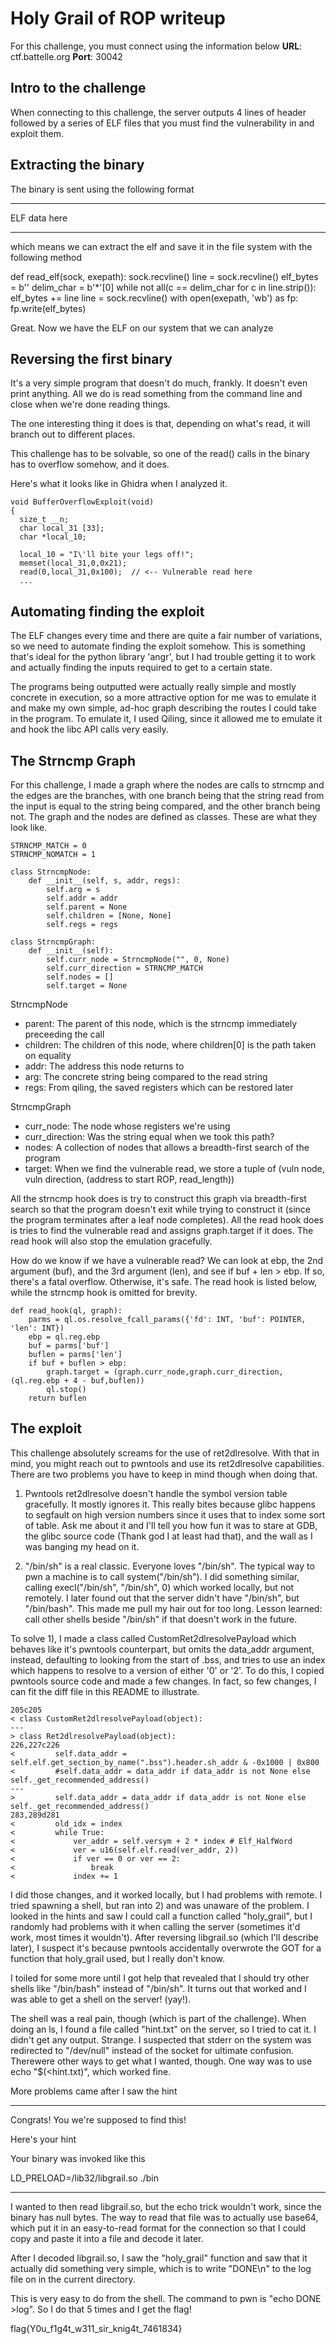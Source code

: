 # Holy Grail of ROP writeup

For this challenge, you must connect using the information below
**URL**: ctf.battelle.org
**Port**: 30042

## Intro to the challenge

When connecting to this challenge, the server outputs 4 lines of header
followed by a series of ELF files that you must find the vulnerability in
and exploit them.

## Extracting the binary

The binary is sent using the following format

**************
ELF data here
**************

which means we can extract the elf and save it in the file system
with the following method

def read_elf(sock, exepath):
    sock.recvline()
    line = sock.recvline()
    elf_bytes = b''
    delim_char = b'*'[0]
    while not all(c == delim_char for c in line.strip()):
         elf_bytes += line
         line = sock.recvline()
    with open(exepath, 'wb') as fp:
        fp.write(elf_bytes)

Great. Now we have the ELF on our system that we can analyze

## Reversing the first binary

It's a very simple program that doesn't do much, frankly.
It doesn't even print anything. All we do is read something
from the command line and close when we're done reading things.

The one interesting thing it does is that, depending on what's
read, it will branch out to different places.

This challenge has to be solvable, so one of the read() calls
in the binary has to overflow somehow, and it does.

Here's what it looks like in Ghidra when I analyzed it.

```
void BufferOverflowExploit(void)
{
  size_t __n;
  char local_31 [33];
  char *local_10;
  
  local_10 = "I\'ll bite your legs off!";
  memset(local_31,0,0x21);
  read(0,local_31,0x100);  // <-- Vulnerable read here
  ...
```

## Automating finding the exploit

The ELF changes every time and there are quite a fair number
of variations, so we need to automate finding the exploit somehow.
This is something that's ideal for the python library 'angr', but
I had trouble getting it to work and actually finding the inputs
required to get to a certain state.

The programs being outputted were actually really simple and mostly
concrete in execution, so a more attractive option for me was to
emulate it and make my own simple, ad-hoc graph describing the routes
I could take in the program. To emulate it, I used Qiling, since it
allowed me to emulate it and hook the libc API calls very easily.

## The Strncmp Graph

For this challenge, I made a graph where the nodes are calls to strncmp
and the edges are the branches, with one branch being that the string read
from the input is equal to the string being compared, and the other branch being
not. The graph and the nodes are defined as classes. These are what they look like.

```
STRNCMP_MATCH = 0
STRNCMP_NOMATCH = 1

class StrncmpNode:
    def __init__(self, s, addr, regs):
        self.arg = s
        self.addr = addr
        self.parent = None
        self.children = [None, None]
        self.regs = regs

class StrncmpGraph:
    def __init__(self):
        self.curr_node = StrncmpNode("", 0, None) 
        self.curr_direction = STRNCMP_MATCH
        self.nodes = []
        self.target = None
```

StrncmpNode
  * parent: The parent of this node, which is the strncmp immediately preceeding the call
  * children: The children of this node, where children[0] is the path taken on equality
  * addr:  The address this node returns to
  * arg: The concrete string being compared to the read string
  * regs: From qiling, the saved registers which can be restored later

StrncmpGraph
  * curr_node: The node whose registers we're using
  * curr_direction: Was the string equal when we took this path?
  * nodes: A collection of nodes that allows a breadth-first search of the program
  * target: When we find the vulnerable read, we store a tuple of (vuln node, vuln direction, (address to start ROP, read_length))

All the strncmp hook does is try to construct this graph via breadth-first search so that the program
doesn't exit while trying to construct it (since the program terminates after a leaf node completes).
All the read hook does is tries to find the vulnerable read and assigns graph.target if it does.
The read hook will also stop the emulation gracefully.

How do we know if we have a vulnerable read? We can look at ebp, the 2nd argument (buf),
and the 3rd argument (len), and see if buf + len > ebp. If so, there's a fatal overflow.
Otherwise, it's safe. The read hook is listed below, while the strncmp hook is omitted for brevity.

```
def read_hook(ql, graph):
    parms = ql.os.resolve_fcall_params({'fd': INT, 'buf': POINTER, 'len': INT})
    ebp = ql.reg.ebp
    buf = parms['buf']
    buflen = parms['len']
    if buf + buflen > ebp:
        graph.target = (graph.curr_node,graph.curr_direction,(ql.reg.ebp + 4 - buf,buflen))
        ql.stop()
    return buflen
```

## The exploit

This challenge absolutely screams for the use of ret2dlresolve. With that in mind, you might reach
out to pwntools and use its ret2dlresolve capabilities. There are two problems you have to keep in
mind though when doing that.

1) Pwntools ret2dlresolve doesn't handle the symbol version table gracefully. It mostly ignores it.
   This really bites because glibc happens to segfault on high version numbers since it uses that
   to index some sort of table. Ask me about it and I'll tell you how fun it was to stare at GDB,
   the glibc source code (Thank god I at least had that), and the wall as I was banging my head on it.

2) "/bin/sh" is a real classic. Everyone loves "/bin/sh". The typical way to pwn a machine is to
    call system("/bin/sh"). I did something similar, calling execl("/bin/sh", "/bin/sh", 0) which 
    worked locally, but not remotely. I later found out that the server didn't have "/bin/sh", but
    "/bin/bash". This made me pull my hair out for too long. Lesson learned: call other shells 
    beside "/bin/sh" if that doesn't work in the future.

To solve 1), I made a class called CustomRet2dlresolvePayload which behaves like it's pwntools
counterpart, but omits the data_addr argument, instead, defaulting to looking from the start
of .bss, and tries to use an index which happens to resolve to a version of either '0' or '2'.
To do this, I copied pwntools source code and made a few changes. In fact, so few changes, I
can fit the diff file in this README to illustrate.

```
205c205
< class CustomRet2dlresolvePayload(object):
---
> class Ret2dlresolvePayload(object):
226,227c226
<         self.data_addr = self.elf.get_section_by_name(".bss").header.sh_addr & -0x1000 | 0x800
<         #self.data_addr = data_addr if data_addr is not None else self._get_recommended_address()
---
>         self.data_addr = data_addr if data_addr is not None else self._get_recommended_address()
283,289d281
<         old_idx = index
<         while True:
<             ver_addr = self.versym + 2 * index # Elf_HalfWord
<             ver = u16(self.elf.read(ver_addr, 2))
<             if ver == 0 or ver == 2:
<                 break
<             index += 1
```

I did those changes, and it worked locally, but I had problems with remote. I tried spawning a shell,
but ran into 2) and was unaware of the problem. I looked in the hints and saw I could call a function
called "holy_grail", but I randomly had problems with it when calling the server (sometimes it'd work,
most times it wouldn't). After reversing libgrail.so (which I'll describe later), I suspect it's because
pwntools accidentally overwrote the GOT for a function that holy_grail used, but I really don't know.

I toiled for some more until I got help that revealed that I should try other shells like "/bin/bash" instead
of "/bin/sh". It turns out that worked and I was able to get a shell on the server! (yay!).

The shell was a real pain, though (which is part of the challenge). When doing an ls, I found a file called 
"hint.txt" on the server, so I tried to cat it. I didn't get any output. Strange. I suspected that stderr
on the system was redirected to "/dev/null" instead of the socket for ultimate confusion. Therewere other
ways to get what I wanted, though. One way was to use echo "$(<hint.txt)", which worked fine.

More problems came after I saw the hint

**********************************************
Congrats! You we're supposed to find this!

Here's your hint

Your binary was invoked like this

LD_PRELOAD=/lib32/libgrail.so ./bin
**********************************************

I wanted to then read libgrail.so, but the echo trick wouldn't work, since the binary has null bytes.
The way to read that file was to actually use base64, which put it in an easy-to-read format for the
connection so that I could copy and paste it into a file and decode it later.

After I decoded libgrail.so, I saw the "holy_grail" function and saw that it actually did something
very simple, which is to write "DONE\n" to the log file on in the current directory.

This is very easy to do from the shell. The command to pwn is "echo DONE >log".
So I do that 5 times and I get the flag!

flag{Y0u_f1g4t_w311_sir_knig4t_7461834} 
